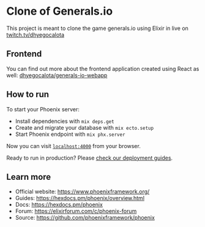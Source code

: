 # Clone of Generals.io
This project is meant to clone the game generals.io using Elixir in live on [twitch.tv/dhyegocalota](https://twitch.tv/dhyegocalota)

## Frontend
You can find out more about the frontend application created using React as well: [dhyegocalota/generals-io-webapp](https://github.com/dhyegocalota/generals-io-webapp)

## How to run
To start your Phoenix server:

  * Install dependencies with `mix deps.get`
  * Create and migrate your database with `mix ecto.setup`
  * Start Phoenix endpoint with `mix phx.server`

Now you can visit [`localhost:4000`](http://localhost:4000) from your browser.

Ready to run in production? Please [check our deployment guides](https://hexdocs.pm/phoenix/deployment.html).

## Learn more

  * Official website: https://www.phoenixframework.org/
  * Guides: https://hexdocs.pm/phoenix/overview.html
  * Docs: https://hexdocs.pm/phoenix
  * Forum: https://elixirforum.com/c/phoenix-forum
  * Source: https://github.com/phoenixframework/phoenix

